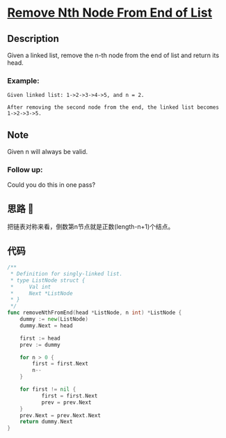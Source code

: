 # [ Remove Nth Node From End of List](https://leetcode-cn.com/problems/remove-nth-node-from-end-of-list/)

## Description

Given a linked list, remove the n-th node from the end of list and return its head.

### Example:

````
Given linked list: 1->2->3->4->5, and n = 2.

After removing the second node from the end, the linked list becomes 1->2->3->5.
````

## Note

Given n will always be valid.

### Follow up:

Could you do this in one pass?

## 思路 :whale:

把链表对称来看，倒数第n节点就是正数(length-n+1)个结点。

## 代码
```` Go
/**
 * Definition for singly-linked list.
 * type ListNode struct {
 *     Val int
 *     Next *ListNode
 * }
 */
func removeNthFromEnd(head *ListNode, n int) *ListNode {
    dummy := new(ListNode)
    dummy.Next = head

    first := head
    prev := dummy

    for n > 0 {
        first = first.Next
        n--
    }

    for first != nil {
           first = first.Next
           prev = prev.Next    
    }
    prev.Next = prev.Next.Next
    return dummy.Next
}
````

